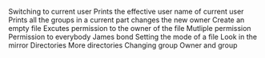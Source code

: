 Switching to current user
Prints the effective user name of current user
Prints all the groups in a current part
changes the new owner
Create an empty file
Excutes permission to the owner of the file
Mutliple permission
Permission to everybody
James bond
Setting the mode of a file
Look in the mirror
Directories
More directories
Changing group
Owner and group
